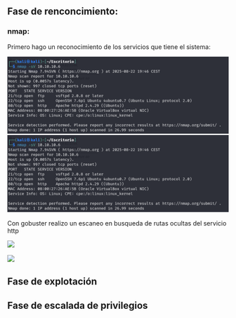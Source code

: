 
## Fase de renconcimiento:

### nmap:

Primero hago un reconocimiento de los servicios que tiene el sistema:

![](HackMyVM/NightCity/Imagenes/imagen1.png)
![imagen1.png](Imagenes/imagen1.png)

Con gobuster realizo un escaneo en busqueda de rutas ocultas del servicio http

![](NightCity/Imagenes/Pasted%20image%2020250822202009.png)

![](NightCity/Imagenes/Pasted%20image%2020250822202009.png)


## Fase de explotación


## Fase de escalada de privilegios
